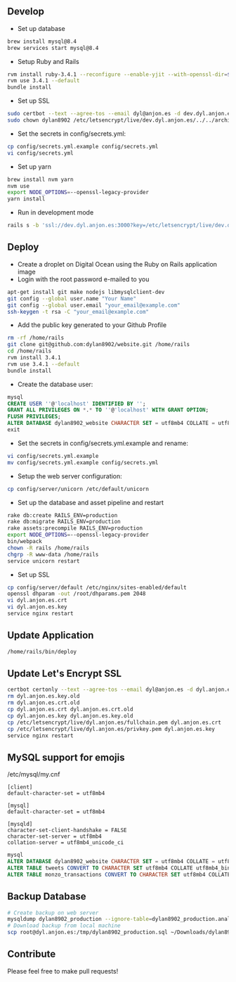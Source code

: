 ## Develop

- Set up database
``` bash
brew install mysql@8.4
brew services start mysql@8.4
```

- Setup Ruby and Rails

``` bash
rvm install ruby-3.4.1 --reconfigure --enable-yjit --with-openssl-dir=$(brew --prefix openssl)
rvm use 3.4.1 --default
bundle install
```

- Set up SSL

``` bash
sudo certbot --text --agree-tos --email dyl@anjon.es -d dev.dyl.anjon.es --manual --preferred-challenges dns --expand --renew-by-default --manual-public-ip-logging-ok certonly
sudo chown dylan8902 /etc/letsencrypt/live/dev.dyl.anjon.es/../../archive/dev.dyl.anjon.es/*
```

- Set the secrets in config/secrets.yml:

``` bash
cp config/secrets.yml.example config/secrets.yml
vi config/secrets.yml
```

- Set up yarn

``` bash
brew install nvm yarn
nvm use
export NODE_OPTIONS=--openssl-legacy-provider
yarn install
```

- Run in development mode
``` bash
rails s -b 'ssl://dev.dyl.anjon.es:3000?key=/etc/letsencrypt/live/dev.dyl.anjon.es/privkey.pem&cert=/etc/letsencrypt/live/dev.dyl.anjon.es/fullchain.pem'
```

## Deploy

- Create a droplet on Digital Ocean using the Ruby on Rails application image
- Login with the root password e-mailed to you

``` bash
apt-get install git make nodejs libmysqlclient-dev
git config --global user.name "Your Name"
git config --global user.email "your_email@example.com"
ssh-keygen -t rsa -C "your_email@example.com"
```

- Add the public key generated to your Github Profile

``` bash
rm -rf /home/rails
git clone git@github.com:dylan8902/website.git /home/rails
cd /home/rails
rvm install 3.4.1
rvm use 3.4.1 --default
bundle install
```

- Create the database user:

``` sql
mysql
CREATE USER ''@'localhost' IDENTIFIED BY '';
GRANT ALL PRIVILEGES ON *.* TO ''@'localhost' WITH GRANT OPTION;
FLUSH PRIVILEGES;
ALTER DATABASE dylan8902_website CHARACTER SET = utf8mb4 COLLATE = utf8mb4_general_ci;
exit
```
- Set the secrets in config/secrets.yml.example and rename:

``` bash
vi config/secrets.yml.example
mv config/secrets.yml.example config/secrets.yml
```

- Setup the web server configuration:

``` bash
cp config/server/unicorn /etc/default/unicorn
```

- Set up the database and asset pipeline and restart

``` bash
rake db:create RAILS_ENV=production
rake db:migrate RAILS_ENV=production
rake assets:precompile RAILS_ENV=production
export NODE_OPTIONS=--openssl-legacy-provider
bin/webpack
chown -R rails /home/rails
chgrp -R www-data /home/rails
service unicorn restart
```

- Set up SSL

``` bash
cp config/server/default /etc/nginx/sites-enabled/default
openssl dhparam -out /root/dhparams.pem 2048
vi dyl.anjon.es.crt
vi dyl.anjon.es.key
service nginx restart
```


## Update Application

``` bash
/home/rails/bin/deploy
```


## Update Let's Encrypt SSL

``` bash
certbot certonly --text --agree-tos --email dyl@anjon.es -d dyl.anjon.es -d ismytraindelayed.com -d isitaproxyproblem.com -d dylanjones.info --manual --preferred-challenges dns --expand --renew-by-default --manual-public-ip-logging-ok
rm dyl.anjon.es.key.old
rm dyl.anjon.es.crt.old
cp dyl.anjon.es.crt dyl.anjon.es.crt.old
cp dyl.anjon.es.key dyl.anjon.es.key.old
cp /etc/letsencrypt/live/dyl.anjon.es/fullchain.pem dyl.anjon.es.crt
cp /etc/letsencrypt/live/dyl.anjon.es/privkey.pem dyl.anjon.es.key
service nginx restart
```


## MySQL support for emojis

/etc/mysql/my.cnf
```
[client]
default-character-set = utf8mb4

[mysql]
default-character-set = utf8mb4

[mysqld]
character-set-client-handshake = FALSE
character-set-server = utf8mb4
collation-server = utf8mb4_unicode_ci
```

``` sql
mysql
ALTER DATABASE dylan8902_website CHARACTER SET = utf8mb4 COLLATE = utf8mb4_general_ci;
ALTER TABLE tweets CONVERT TO CHARACTER SET utf8mb4 COLLATE utf8mb4_bin;
ALTER TABLE monzo_transactions CONVERT TO CHARACTER SET utf8mb4 COLLATE utf8mb4_bin;
```


## Backup Database
``` bash
# Create backup on web server
mysqldump dylan8902_production --ignore-table=dylan8902_production.analytics > /tmp/dylan8902_production.sql
# Download backup from local machine
scp root@dyl.anjon.es:/tmp/dylan8902_production.sql ~/Downloads/dylan8902_production.sql
```


## Contribute

Please feel free to make pull requests!
